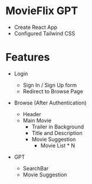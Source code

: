 # MovieFlix GPT

- Create React App
- Configured Tailwind CSS

# Features

- Login

  - Sign In / Sign Up form
  - Redirect to Browse Page

- Browse (After Authentication)

  - Header
  - Main Movie
    - Trailer in Background
    - Title and Description
    - Movie Suggestion
      - Movie List \* N

- GPT
  - SearchBar
  - Movie Suggestion
